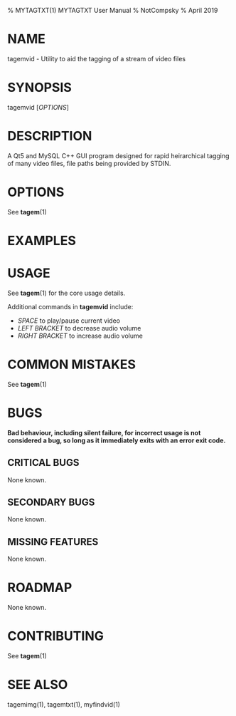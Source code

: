 % MYTAGTXT(1) MYTAGTXT User Manual
% NotCompsky
% April 2019

# NAME

tagemvid - Utility to aid the tagging of a stream of video files

# SYNOPSIS

tagemvid [*OPTIONS*]

# DESCRIPTION

A Qt5 and MySQL C++ GUI program designed for rapid heirarchical tagging of many video files, file paths being provided by STDIN.

# OPTIONS

See **tagem**(1)

# EXAMPLES

# USAGE

See **tagem**(1) for the core usage details.

Additional commands in **tagemvid** include:

* *SPACE* to play/pause current video
* *LEFT BRACKET* to decrease audio volume
* *RIGHT BRACKET* to increase audio volume

# COMMON MISTAKES

See **tagem**(1)

# BUGS

**Bad behaviour, including silent failure, for incorrect usage is not considered a bug, so long as it immediately exits with an error exit code.**

## CRITICAL BUGS

None known.

## SECONDARY BUGS

None known.

## MISSING FEATURES

None known.

# ROADMAP

None known.

# CONTRIBUTING

See **tagem**(1)

# SEE ALSO
tagemimg(1), tagemtxt(1), myfindvid(1)
